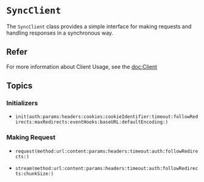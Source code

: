# ``SyncClient``

The `SyncClient` class provides a simple interface for making requests and handling responses in a synchronous way.

## Refer

For more information about Client Usage, see the <doc:Client>

## Topics

### Initializers

- ``init(auth:params:headers:cookies:cookieIdentifier:timeout:followRedirects:maxRedirects:eventHooks:baseURL:defaultEncoding:)``

### Making Request

- ``request(method:url:content:params:headers:timeout:auth:followRedirects:)``

- ``stream(method:url:content:params:headers:timeout:auth:followRedirects:chunkSize:)``
